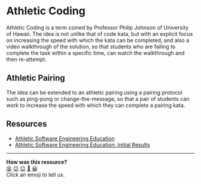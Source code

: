 Athletic Coding
==============

Athletic Coding is a term coined by Professor Philip Johnson of University of Hawaii.  The idea is not unlike that of code kata, but with an explicit focus on increasing the speed with which the kata can be completed, and also a video walkthrough of the solution, so that students who are failing to complete the task within a specific time, can watch the walkthrough and then re-attempt.

Athletic Pairing
--------

The idea can be extended to an athletic pairing using a pairing protocol such as ping-pong or change-the-message, so that a pair of students can work to increase the speed with which they can complete a pairing kata.

Resources
--------

* [Athletic Software Engineering Education](https://philipmjohnson.org/essays/athletic-software-engineering.html)
* [Athletic Software Engineering Education: Initial Results](https://philipmjohnson.org/essays/ase-initial-results.html)

<!-- BEGIN GENERATED SECTION DO NOT EDIT -->

---

**How was this resource?**  
[😫](https://airtable.com/shrUJ3t7KLMqVRFKR?prefill_Repository=course&prefill_File=pills/athletic_coding.md&prefill_Sentiment=😫) [😕](https://airtable.com/shrUJ3t7KLMqVRFKR?prefill_Repository=course&prefill_File=pills/athletic_coding.md&prefill_Sentiment=😕) [😐](https://airtable.com/shrUJ3t7KLMqVRFKR?prefill_Repository=course&prefill_File=pills/athletic_coding.md&prefill_Sentiment=😐) [🙂](https://airtable.com/shrUJ3t7KLMqVRFKR?prefill_Repository=course&prefill_File=pills/athletic_coding.md&prefill_Sentiment=🙂) [😀](https://airtable.com/shrUJ3t7KLMqVRFKR?prefill_Repository=course&prefill_File=pills/athletic_coding.md&prefill_Sentiment=😀)  
Click an emoji to tell us.

<!-- END GENERATED SECTION DO NOT EDIT -->

